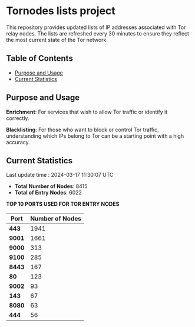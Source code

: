 # Tornodes lists project

This repository provides updated lists of IP addresses associated with Tor relay nodes. The lists are refreshed every 30 minutes to ensure they reflect the most current state of the Tor network.

## Table of Contents

- [Purpose and Usage](#purpose-and-usage)
- [Current Statistics](#current-statistics)


## Purpose and Usage

**Enrichment**: For services that wish to allow Tor traffic or identify it correctly.

**Blacklisting**: For those who want to block or control Tor traffic, understanding which IPs belong to Tor can be a starting point with a high accuracy.

## Current Statistics

Last update time : 2024-03-17 11:30:07 UTC

- **Total Number of Nodes**: 8415
- **Total of Entry Nodes**: 6022

**TOP 10 PORTS USED FOR TOR ENTRY NODES**

| **Port** | **Number of Nodes** |
|------|-----------------|
| **443**   | 1941  |
| **9001**   | 1661  |
| **9000**   | 313  |
| **9100**   | 285  |
| **8443**   | 167  |
| **80**   | 123  |
| **9002**   | 93  |
| **143**   | 67  |
| **8080**   | 63  |
| **444**   | 56  |

